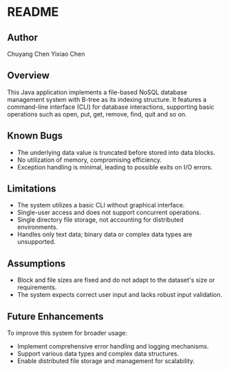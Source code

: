 # README

## Author
Chuyang Chen 
Yixiao Chen 

## Overview

This Java application implements a file-based NoSQL database management system with B-tree as its indexing structure. It features a command-line interface (CLI) for database interactions, supporting basic operations such as open, put, get, remove, find, quit and so on.

## Known Bugs

- The underlying data value is truncated before stored into data blocks.
- No utilization of memory, compromising efficiency.
- Exception handling is minimal, leading to possible exits on I/O errors.

## Limitations

- The system utilizes a basic CLI without graphical interface.
- Single-user access and does not support concurrent operations.
- Single directory file storage, not accounting for distributed environments.
- Handles only text data; binary data or complex data types are unsupported.

## Assumptions

- Block and file sizes are fixed and do not adapt to the dataset's size or requirements.
- The system expects correct user input and lacks robust input validation.

## Future Enhancements

To improve this system for broader usage:

- Implement comprehensive error handling and logging mechanisms.
- Support various data types and complex data structures.
- Enable distributed file storage and management for scalability.

